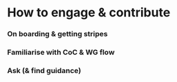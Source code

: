 # How to engage & contribute

### On boarding & getting stripes&#x20;

### Familiarise with CoC & WG flow

### Ask (& find guidance)
